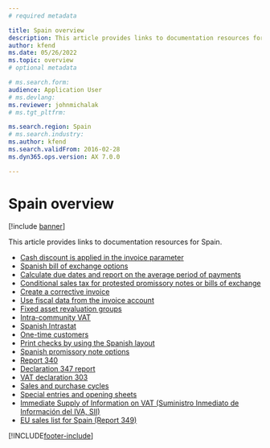 ```yaml
---
# required metadata

title: Spain overview
description: This article provides links to documentation resources for Spain. 
author: kfend
ms.date: 05/26/2022
ms.topic: overview
# optional metadata

# ms.search.form: 
audience: Application User
# ms.devlang: 
ms.reviewer: johnmichalak
# ms.tgt_pltfrm: 

ms.search.region: Spain
# ms.search.industry: 
ms.author: kfend
ms.search.validFrom: 2016-02-28
ms.dyn365.ops.version: AX 7.0.0

---
```


# Spain overview

[!include [banner](../../includes/banner.md)]

This article provides links to documentation resources for Spain. 

- [Cash discount is applied in the invoice parameter](emea-esp-cash-discount-applied-invoice.md)
- [Spanish bill of exchange options](emea-esp-bill-of-exchange-options.md)
- [Calculate due dates and report on the average period of payments](emea-esp-invoice-due-dates.md)
- [Conditional sales tax for protested promissory notes or bills of exchange](emea-esp-conditional-sales-tax.md)
- [Create a corrective invoice](emea-esp-credit-invoicing.md)
- [Use fiscal data from the invoice account](emea-esp-fiscal-data-invoice-account.md)
- [Fixed asset revaluation groups](emea-esp-fixed-asset-group-revaluation.md)
- [Intra-community VAT](emea-esp-intra-community-vat.md)
- [Spanish Intrastat](emea-esp-intrastat.md)
- [One-time customers](emea-esp-no-one-time-customer-for-project-contracts.md)
- [Print checks by using the Spanish layout](emea-esp-print-checks-with-spanish-layout.md)
- [Spanish promissory note options](emea-esp-promissory-note-options.md)
- [Report 340](emea-esp-report-340.md)
- [Declaration 347 report](emea-esp-declaration-347-report.md)
- [VAT declaration 303](emea-esp-vat-declaration-spain.md)
- [Sales and purchase cycles](emea-esp-sales-purchase-cycle.md)
- [Special entries and opening sheets](emea-esp-opening-sheets-spain.md)
- [Immediate Supply of Information on VAT (Suministro Inmediato de Información del IVA, SII)](emea-esp-sii.md)
- [EU sales list for Spain (Report 349)](emea-esp-sales-list.md)


[!INCLUDE[footer-include](../../../includes/footer-banner.md)]
